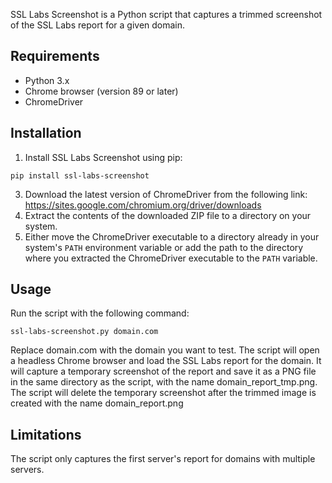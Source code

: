 SSL Labs Screenshot is a Python script that captures a trimmed screenshot of the SSL Labs report for a given domain.

## Requirements
- Python 3.x
- Chrome browser (version 89 or later)
- ChromeDriver

## Installation
1. Install SSL Labs Screenshot using pip:   
```
pip install ssl-labs-screenshot
```
3. Download the latest version of ChromeDriver from the following link: https://sites.google.com/chromium.org/driver/downloads
4. Extract the contents of the downloaded ZIP file to a directory on your system.
5. Either move the ChromeDriver executable to a directory already in your system's `PATH` environment variable or add the path to the directory where you extracted the ChromeDriver executable to the `PATH` variable.

## Usage
Run the script with the following command:  
```
ssl-labs-screenshot.py domain.com
```  

Replace domain.com with the domain you want to test. The script will open a headless Chrome browser and load the SSL Labs report for the domain. It will capture a temporary screenshot of the report and save it as a PNG file in the same directory as the script, with the name domain_report_tmp.png. The script will delete the temporary screenshot after the trimmed image is created with the name domain_report.png

## Limitations
The script only captures the first server's report for domains with multiple servers.
